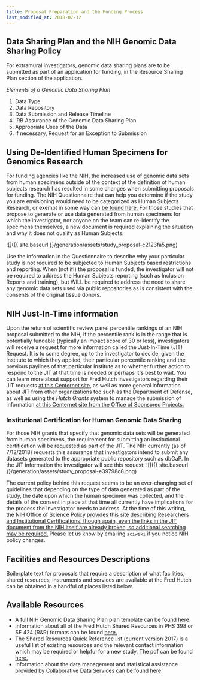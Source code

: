 ```yaml
---
title: Proposal Preparation and the Funding Process
last_modified_at: 2018-07-12
---
```


## Data Sharing Plan and the NIH Genomic Data Sharing Policy
For extramural investigators, genomic data sharing plans are to be submitted as part of an application for funding, in the Resource Sharing Plan section of the application.

*Elements of a Genomic Data Sharing Plan*
  1.	Data Type
  2.	Data Repository
  3.	Data Submission and Release Timeline
  4.	IRB Assurance of the Genomic Data Sharing Plan
  5.	Appropriate Uses of the Data
  6.	If necessary, Request for an Exception to Submission


## Using De-Identified Human Specimens for Genomics Research
For funding agencies like the NIH, the increased use of genomic data sets from human specimens outside of the context of the definition of human subjects research has resulted in some changes when submitting proposals for funding.   The NIH Questionnaire that can help you determine if the study you are envisioning would need to be categorized as Human Subjects Research, or exempt in some way can [be found here.](https://humansubjects.nih.gov/questionnaire) For those studies that propose to generate or use data generated from human specimens for which the investigator, nor anyone on the team can re-identify the specimens themselves, a new document is required explaining the situation and why it does not qualify as Human Subjects.

![]({{ site.baseurl }}/generation/assets/study_proposal-c2123fa5.png)

Use the information in the Questionnaire to describe why your particular study is not required to be subjected to Human Subjects based restrictions and reporting.  When (not if!) the proposal is funded, the investigator will not be required to address the Human Subjects reporting (such as Inclusion Reports and training), but WILL be required to address the need to share any genomic data sets used via public repositories as is consistent with the consents of the original tissue donors.  


## NIH Just-In-Time information
Upon the return of scientific review panel percentile rankings of an NIH proposal submitted to the NIH, if the percentile rank is in the range that is potentially fundable (typically an impact score of 30 or less), investigators will receive a request for more information called the Just-In-Time (JIT) Request.  It is to some degree, up to the investigator to decide, given the Institute to which they applied, their particular percentile ranking and the previous paylines of that particular Institute as to whether further action to respond to the JIT at that time is needed or perhaps it's best to wait. You can learn more about support for Fred Hutch investigators regarding their JIT requests [at this Centernet site,](https://centernet.fredhutch.org/cn/u/osr/sponsored-projects/just-in-time/nih-just-in-time.html) as well as more general information about JIT from other organizations too such as the Department of Defense, as well as using the *Hutch Grants* system to manage the submission of information [at this Centernet site from the Office of Sponsored Projects.](https://centernet.fredhutch.org/cn/u/osr/sponsored-projects/just-in-time.html)

### Institutional Certification for Human Genomic Data Sharing
For those NIH grants that specify that genomic data sets will be generated from human specimens, the requirement for submitting an institutional certification will be requested as part of the JIT.  The NIH currently (as of 7/12/2018) requests this assurance that investigators intend to submit any datasets generated to the appropriate public repository such as dbGaP.  In the JIT information the investigator will see this request:
![]({{ site.baseurl }}/generation/assets/study_proposal-e39798c8.png)

The current policy behind this request seems to be an ever-changing set of guidelines that depending on the type of data generated as part of the study, the date upon which the human specimen was collected, and the details of the consent in place at that time all currently have implications for the process the investigator needs to address.  At the time of this writing, the NIH Office of Science Policy [provides this site describing Researchers and Institutional Certifications, though again, even the links in the JIT document from the NIH itself are already broken, so additional searching may be required.](https://osp.od.nih.gov/scientific-sharing/researchers-institutional-certifications/)  Please let us know by emailing `sciwiki` if you notice NIH policy changes.  


## Facilities and Resources Descriptions
Boilerplate text for proposals that require a description of what facilities, shared resources, instruments and services are available at the Fred Hutch can be obtained in a handful of places listed below.  

## Available Resources
  - A full NIH Genomic Data Sharing Plan plan template can be found [here.](https://osp.od.nih.gov/wp-content/uploads/NIH_Guidance_Developing-GDS_Plans.pdf)
  - Information about all of the Fred Hutch Shared Resources in PHS 398 or SF 424 (R&R) formats can be found [here.](https://sharedresources.fredhutch.org/grant-writers)
  - The Shared Resources Quick Reference list (current version 2017) is a useful list of existing resources and the relevant contact information which may be required or helpful for a new study.  The pdf can be found [here.](https://sharedresources.fredhutch.org/sites/default/files/sr_quick_reference2017.pdf)
  - Information about the data management and statistical assistance provided by Collaborative Data Services can be found [here.](http://research.fhcrc.org/cds/en.html)
